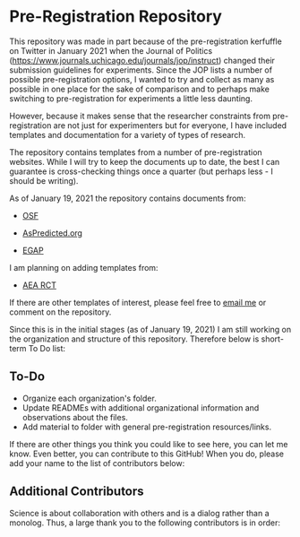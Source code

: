 # Pre-Registration Repository

This repository was made in part because of the pre-registration kerfuffle on Twitter in January 2021 when the Journal of Politics (https://www.journals.uchicago.edu/journals/jop/instruct) changed their submission guidelines for experiments. Since the JOP lists a number of possible pre-registration options, I wanted to try and collect as many as possible in one place for the sake of comparison and to perhaps make switching to pre-registration for experiments a little less daunting. 

However, because it makes sense that the researcher constraints from pre-registration are not just for experimenters but for everyone, I have included templates and documentation for a variety of types of research. 

The repository contains templates from a number of pre-registration websites. While I will try to keep the documents up to date, the best I can guarantee is cross-checking things once a quarter (but perhaps less - I should be writing).

As of January 19, 2021 the repository contains documents from: 

* [OSF](https://osf.io/zab38/)

* [AsPredicted.org](https://aspredicted.org)

* [EGAP](https://egap.org/registry/)


I am planning on adding templates from: 

* [AEA RCT](https://www.socialscienceregistry.org/site/instructions)



If there are other templates of interest, please feel free to [email me](ecikanek@umich.edu) or comment on the repository. 

Since this is in the initial stages (as of January 19, 2021) I am still working on the organization and structure of this repository. Therefore below is short-term To Do list: 


## To-Do
* Organize each organization's folder. 
* Update READMEs with additional organizational information and observations about the files. 
* Add material to folder with general pre-registration resources/links. 

If there are other things you think you could like to see here, you can let me know. Even better, you can contribute to this GitHub! When you do, please add  your name to the list of contributors below:

## Additional Contributors

Science is about collaboration with others and is a dialog rather than a monolog. Thus, a large thank you to the following contributors is in order: 







